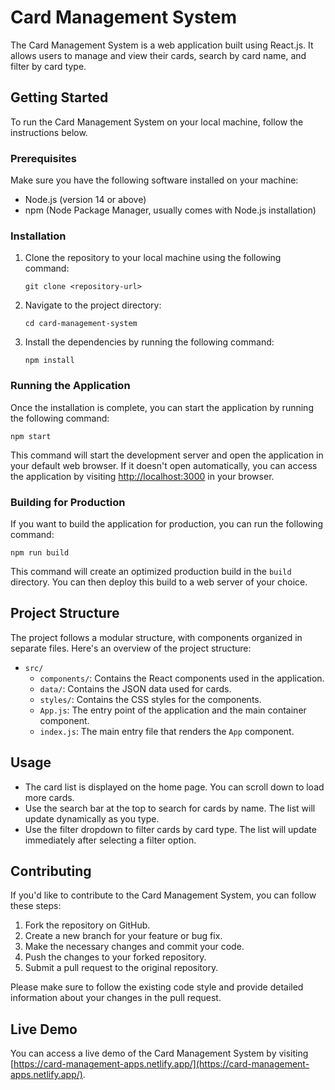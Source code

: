 
# Card Management System

The Card Management System is a web application built using React.js. It allows users to manage and view their cards, search by card name, and filter by card type.

## Getting Started

To run the Card Management System on your local machine, follow the instructions below.

### Prerequisites

Make sure you have the following software installed on your machine:

- Node.js (version 14 or above)
- npm (Node Package Manager, usually comes with Node.js installation)

### Installation

1. Clone the repository to your local machine using the following command:

   ```shell
   git clone <repository-url>
   ```

2. Navigate to the project directory:

   ```shell
   cd card-management-system
   ```

3. Install the dependencies by running the following command:

   ```shell
   npm install
   ```

### Running the Application

Once the installation is complete, you can start the application by running the following command:

```shell
npm start
```

This command will start the development server and open the application in your default web browser. If it doesn't open automatically, you can access the application by visiting [http://localhost:3000](http://localhost:3000) in your browser.

### Building for Production

If you want to build the application for production, you can run the following command:

```shell
npm run build
```

This command will create an optimized production build in the `build` directory. You can then deploy this build to a web server of your choice.

## Project Structure

The project follows a modular structure, with components organized in separate files. Here's an overview of the project structure:

- `src/`
  - `components/`: Contains the React components used in the application.
  - `data/`: Contains the JSON data used for cards.
  - `styles/`: Contains the CSS styles for the components.
  - `App.js`: The entry point of the application and the main container component.
  - `index.js`: The main entry file that renders the `App` component.

## Usage

- The card list is displayed on the home page. You can scroll down to load more cards.
- Use the search bar at the top to search for cards by name. The list will update dynamically as you type.
- Use the filter dropdown to filter cards by card type. The list will update immediately after selecting a filter option.

## Contributing

If you'd like to contribute to the Card Management System, you can follow these steps:

1. Fork the repository on GitHub.
2. Create a new branch for your feature or bug fix.
3. Make the necessary changes and commit your code.
4. Push the changes to your forked repository.
5. Submit a pull request to the original repository.

Please make sure to follow the existing code style and provide detailed information about your changes in the pull request.

## Live Demo

You can access a live demo of the Card Management System by visiting [https://card-management-apps.netlify.app/](https://card-management-apps.netlify.app/).

